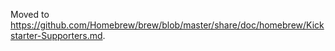Moved to https://github.com/Homebrew/brew/blob/master/share/doc/homebrew/Kickstarter-Supporters.md.
